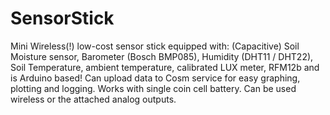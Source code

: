SensorStick
===========

Mini Wireless(!) low-cost sensor stick equipped with: (Capacitive) Soil Moisture sensor, Barometer (Bosch BMP085), Humidity (DHT11 / DHT22), Soil Temperature, ambient temperature, calibrated LUX meter, RFM12b and is Arduino based! Can upload data to Cosm service for easy graphing, plotting and logging. Works with single coin cell battery. Can be used wireless or the attached analog outputs.
